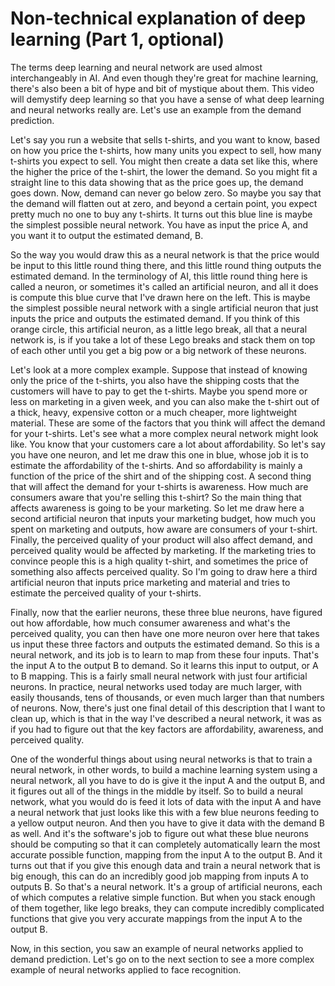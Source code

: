 # Non-technical explanation of deep learning (Part 1, optional)

The terms deep learning and neural network are used almost interchangeably in AI. And even though they're great for machine learning, there's also been a bit of hype and bit of mystique about them. This video will demystify deep learning so that you have a sense of what deep learning and neural networks really are. Let's use an example from the demand prediction.

Let's say you run a website that sells t-shirts, and you want to know, based on how you price the t-shirts, how many units you expect to sell, how many t-shirts you expect to sell. You might then create a data set like this, where the higher the price of the t-shirt, the lower the demand. So you might fit a straight line to this data showing that as the price goes up, the demand goes down. Now, demand can never go below zero. So maybe you say that the demand will flatten out at zero, and beyond a certain point, you expect pretty much no one to buy any t-shirts. It turns out this blue line is maybe the simplest possible neural network. You have as input the price A, and you want it to output the estimated demand, B.

So the way you would draw this as a neural network is that the price would be input to this little round thing there, and this little round thing outputs the estimated demand. In the terminology of AI, this little round thing here is called a neuron, or sometimes it's called an artificial neuron, and all it does is compute this blue curve that I've drawn here on the left. This is maybe the simplest possible neural network with a single artificial neuron that just inputs the price and outputs the estimated demand. If you think of this orange circle, this artificial neuron, as a little lego break, all that a neural network is, is if you take a lot of these Lego breaks and stack them on top of each other until you get a big pow or a big network of these neurons.

Let's look at a more complex example. Suppose that instead of knowing only the price of the t-shirts, you also have the shipping costs that the customers will have to pay to get the t-shirts. Maybe you spend more or less on marketing in a given week, and you can also make the t-shirt out of a thick, heavy, expensive cotton or a much cheaper, more lightweight material. These are some of the factors that you think will affect the demand for your t-shirts. Let's see what a more complex neural network might look like. You know that your customers care a lot about affordability. So let's say you have one neuron, and let me draw this one in blue, whose job it is to estimate the affordability of the t-shirts. And so affordability is mainly a function of the price of the shirt and of the shipping cost. A second thing that will affect the demand for your t-shirts is awareness. How much are consumers aware that you're selling this t-shirt? So the main thing that affects awareness is going to be your marketing. So let me draw here a second artificial neuron that inputs your marketing budget, how much you spent on marketing and outputs, how aware are consumers of your t-shirt. Finally, the perceived quality of your product will also affect demand, and perceived quality would be affected by marketing. If the marketing tries to convince people this is a high quality t-shirt, and sometimes the price of something also affects perceived quality. So I'm going to draw here a third artificial neuron that inputs price marketing and material and tries to estimate the perceived quality of your t-shirts.

Finally, now that the earlier neurons, these three blue neurons, have figured out how affordable, how much consumer awareness and what's the perceived quality, you can then have one more neuron over here that takes us input these three factors and outputs the estimated demand. So this is a neural network, and its job is to learn to map from these four inputs. That's the input A to the output B to demand. So it learns this input to output, or A to B mapping. This is a fairly small neural network with just four artificial neurons. In practice, neural networks used today are much larger, with easily thousands, tens of thousands, or even much larger than that numbers of neurons. Now, there's just one final detail of this description that I want to clean up, which is that in the way I've described a neural network, it was as if you had to figure out that the key factors are affordability, awareness, and perceived quality.

One of the wonderful things about using neural networks is that to train a neural network, in other words, to build a machine learning system using a neural network, all you have to do is give it the input A and the output B, and it figures out all of the things in the middle by itself. So to build a neural network, what you would do is feed it lots of data with the input A and have a neural network that just looks like this with a few blue neurons feeding to a yellow output neuron. And then you have to give it data with the demand B as well. And it's the software's job to figure out what these blue neurons should be computing so that it can completely automatically learn the most accurate possible function, mapping from the input A to the output B. And it turns out that if you give this enough data and train a neural network that is big enough, this can do an incredibly good job mapping from inputs A to outputs B. So that's a neural network. It's a group of artificial neurons, each of which computes a relative simple function. But when you stack enough of them together, like lego breaks, they can compute incredibly complicated functions that give you very accurate mappings from the input A to the output B.

Now, in this section, you saw an example of neural networks applied to demand prediction. Let's go on to the next section to see a more complex example of neural networks applied to face recognition.
